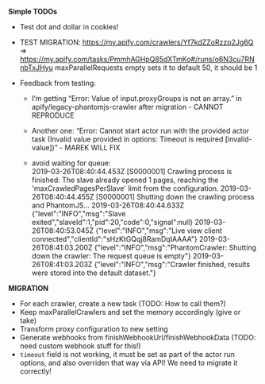 
  
**Simple TODOs**  

- Test dot and dollar in cookies!

- TEST MIGRATION: https://my.apify.com/crawlers/Yf7kdZZoRzzp2Jg6Q => https://my.apify.com/tasks/PmmhAGHpQ85dXTmKo#/runs/o6N3cu7RNnbTxJHyu
  maxParallelRequests empty sets it to default 50, it should be 1

- Feedback from testing:
  - I’m getting “Error: Value of input.proxyGroups is not an array.” in apify/legacy-phantomjs-crawler after migration - CANNOT REPRODUCE
  - Another one: “Error: Cannot start actor run with the provided actor task (Invalid value provided in options: Timeout is required [invalid-value])” - MAREK WILL FIX
  
  - avoid waiting for queue:  
  2019-03-26T08:40:44.453Z [S0000001] Crawling process is finished: The slave already opened 1 pages, reaching the 'maxCrawledPagesPerSlave' limit from the configuration.
  2019-03-26T08:40:44.455Z [S0000001] Shutting down the crawling process and PhantomJS...
  2019-03-26T08:40:44.633Z {"level":"INFO","msg":"Slave exited","slaveId":1,"pid":20,"code":0,"signal":null}
  2019-03-26T08:40:53.045Z {"level":"INFO","msg":"Live view client connected","clientId":"sHzKtGQqj8RamDqIAAAA"}
  2019-03-26T08:41:03.200Z {"level":"INFO","msg":"PhantomCrawler: Shutting down the crawler: The request queue is empty"}
  2019-03-26T08:41:03.203Z {"level":"INFO","msg":"Crawler finished, results were stored into the default dataset."}
  

  
  
**MIGRATION**

- For each crawler, create a new task (TODO: How to call them?)
- Keep maxParallelCrawlers and set the memory accordingly (give or take)
- Transform proxy configuration to new setting
- Generate webhooks from finishWebhookUrl/finishWebhookData (TODO: need custom webhook stuff for this!)
- `timeout` field is not working, it must be set as part of the actor run options,
  and also overriden that way via API!
  We need to migrate it correctly!
